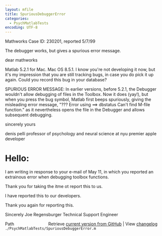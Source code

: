 ```yaml
---
layout: mfile
title: SpuriousDebuggerError
categories:
  - PsychMatlabTests
encoding: UTF-8
---
```


Mathworks Case ID:  230201, reported 5/7/99

The debugger works, but gives a spurious error message.

dear mathworks

Matlab 5.2.1 for Mac. Mac OS 8.5.1. I know you're not developing it now,
but it's my impression that you are still tracking bugs, in case you do
pick it up again. Could you record this bug in your database?

SPURIOUS ERROR MESSAGE: In earlier versions, before 5.2.1, the Debugger
wouldn't allow debugging of files in the Toolbox. Now it does (yay!), but
when you press the bug symbol, Matlab first beeps spuriously, giving the
misleading error message,
"??? Error using ==\> dbstatus Can't find M-file function."
as it nevertheless opens the file in the Debugger and allows subsequent
debugging.

sincerely yours

denis pelli
professor of psychology and neural science at nyu
premier apple developer

# Hello:

I am writing in response to your e-mail of May 11, in which you reported an
extrainous error when debugging toolbox functions.

Thank you for taking the itme ot report this to us.

I have reported this to our developers.

Thank you again for reporting this.

Sincerely
Joe Regensburger
Technical Support Engineer


<div class="code_header" style="text-align:right;">
  <span style="float:left;">Path&nbsp;&nbsp;</span> <span class="counter">Retrieve <a href=
  "https://raw.github.com/Psychtoolbox-3/Psychtoolbox-3/beta/./PsychMatlabTests/SpuriousDebuggerError.m">current version from GitHub</a> | View <a href=
  "https://github.com/Psychtoolbox-3/Psychtoolbox-3/commits/beta/./PsychMatlabTests/SpuriousDebuggerError.m">changelog</a></span>
</div>
<div class="code">
  <code>./PsychMatlabTests/SpuriousDebuggerError.m</code>
</div>
